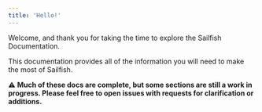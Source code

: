 ```yaml
---
title: 'Hello!'
---
```


Welcome, and thank you for taking the time to explore the Sailfish Documentation.

This documentation provides all of the information you will need to make the most of Sailfish.

⚠️ __Much of these docs are complete, but some sections are still a work in progress. Please feel free to open issues with requests for clarification or additions.__
